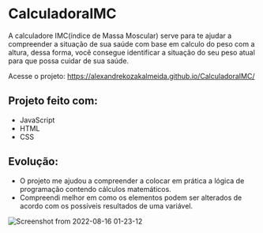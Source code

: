 # CalculadoraIMC

<p> A calculadore IMC(índice de Massa Moscular) serve para te ajudar a compreender a situação de sua saúde com base em calculo do peso com a altura, dessa forma, você consegue identificar a situação do seu peso atual para que possa cuidar de sua saúde.
</p>

Acesse o projeto: https://alexandrekozakalmeida.github.io/CalculadoraIMC/

## Projeto feito com:
* JavaScript
* HTML
* CSS

## Evolução:

* O projeto me ajudou a compreender a colocar em prática a lógica de programação contendo cálculos matemáticos.
* Compreendi melhor em como os elementos podem ser alterados de acordo com os possíveis resultados de uma variável.

![Screenshot from 2022-08-16 01-23-12](https://user-images.githubusercontent.com/98601344/184797410-f3250366-c4f6-43c5-b007-e46c6fe4ab2e.png)




